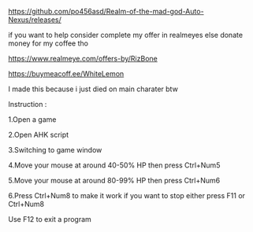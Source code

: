 https://github.com/po456asd/Realm-of-the-mad-god-Auto-Nexus/releases/

if you want to help consider complete my offer in realmeyes else donate money for my coffee tho

https://www.realmeye.com/offers-by/RizBone

https://buymeacoff.ee/WhiteLemon

I made this because i just died on main charater btw


Instruction :

1.Open a game

2.Open AHK script

3.Switching to game window

4.Move your mouse at around 40-50% HP then press Ctrl+Num5

5.Move your mouse at around 80-99% HP then press Ctrl+Num6

6.Press Ctrl+Num8 to make it work if you want to stop either press F11 or Ctrl+Num8

Use F12 to exit a program
